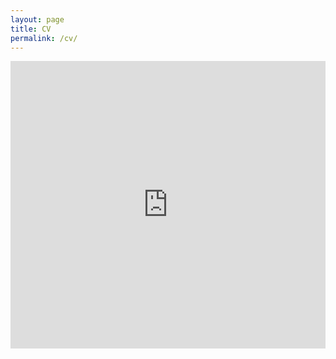 ```yaml
---
layout: page
title: CV
permalink: /cv/
---
```


<iframe src="https://drive.google.com/file/d/1N7TK9KJWyGIza1tYwBAnxue3i4I5KTSx/preview" width="100%" height="460" frameborder="0" allow="autoplay"></iframe>
